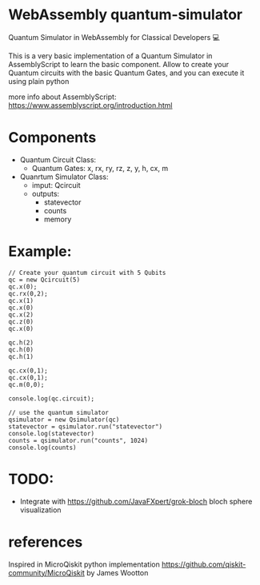 # WebAssembly quantum-simulator
Quantum Simulator in WebAssembly for Classical Developers 💻 

This is a very basic implementation of a Quantum Simulator in AssemblyScript to learn the basic component.
Allow to create your Quantum circuits with the basic Quantum Gates, and you can execute it using plain python

more info about AssemblyScript: https://www.assemblyscript.org/introduction.html

# Components
- Quantum Circuit Class:
    - Quantum Gates: x, rx, ry, rz, z, y, h, cx, m
- Quanrtum Simulator Class: 
    - imput: Qcircuit
    - outputs: 
        - statevector
        - counts
        - memory

# Example:
    // Create your quantum circuit with 5 Qubits
    qc = new Qcircuit(5)
    qc.x(0);
    qc.rx(0,2);
    qc.x(1)
    qc.x(0)
    qc.x(2)
    qc.z(0)
    qc.x(0)
    
    qc.h(2)
    qc.h(0)
    qc.h(1)
    
    qc.cx(0,1);
    qc.cx(0,1);
    qc.m(0,0);
    
    console.log(qc.circuit);
    
    // use the quantum simulator
    qsimulator = new Qsimulator(qc)
    statevector = qsimulator.run("statevector")
    console.log(statevector)
    counts = qsimulator.run("counts", 1024)
    console.log(counts)



# TODO:
- Integrate with https://github.com/JavaFXpert/grok-bloch bloch sphere visualization

# references
Inspired in MicroQiskit python implementation https://github.com/qiskit-community/MicroQiskit by James Wootton

